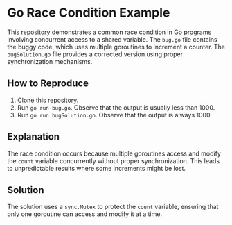 # Go Race Condition Example

This repository demonstrates a common race condition in Go programs involving concurrent access to a shared variable. The `bug.go` file contains the buggy code, which uses multiple goroutines to increment a counter.  The `bugSolution.go` file provides a corrected version using proper synchronization mechanisms.

## How to Reproduce

1. Clone this repository.
2. Run `go run bug.go`. Observe that the output is usually less than 1000.
3. Run `go run bugSolution.go`. Observe that the output is always 1000.

## Explanation

The race condition occurs because multiple goroutines access and modify the `count` variable concurrently without proper synchronization. This leads to unpredictable results where some increments might be lost.

## Solution

The solution uses a `sync.Mutex` to protect the `count` variable, ensuring that only one goroutine can access and modify it at a time.